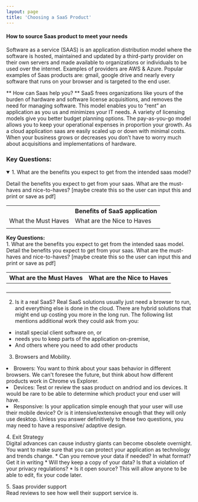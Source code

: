 ```yaml
---
layout: page
title: 'Choosing a SaaS Product'
---
```


#### How to source Saas product to meet your needs

Software as a service (SAAS) is an application distribution model where the software is hosted, maintained and updated by a third-party provider on their own servers and made available to organizations or individuals to be used over the internet. Examples of providers are AWS & Azure. Popular examples of Saas products are: gmail, google drive and nearly every software that runs on your browser and is targeted to the end user.  
<p>
** How can Saas help you? **
SaaS frees organizations like yours of the burden of hardware and software license acquisitions, and removes the need for managing software. This model enables you to “rent” an application as you us and minimizes your IT needs. 
A variety of licensing models give you better budget planning options. The pay-as-you-go model allows you to keep your operational expenses in proportion your growth. 
As a cloud application saas are easily scaled up or down with minimal costs. When your business grows or decreases you don’t have to worry much about acquisitions and implementations of hardware. 

### Key Questions: 
<details open>
<summary>1. What are the benefits you expect to get from the intended saas model?</summary>

<p>Detail the benefits you expect to get from your saas. What are the must-haves and nice-to-haves? [maybe create this so the user can input this and print or save as pdf]</p>
<table>
<td>
<th>Benefits of SaaS application</th>
  <tr>
    <td>What the Must Haves</td>
    <td> What are the Nice to Haves</td>
  </tr>
  <tr>
    <td></td>
    <td> </td>
  </tr>
</td>
</table>
</details>








<p>
<strong> Key Questions: </strong>
<br>
1. What are the benefits you expect to get from the intended saas model. Detail the benefits you expect to get from your saas. What are the must-haves and nice-to-haves? [maybe create this so the user can input this and print or save as pdf]

| What are the Must Haves  | What are the Nice to Haves |
| ------------------------ | -------------------------- |
|                          |                            |
|                          |                            |
|                          |                            |
|                          |                            |


2. Is it a real SaaS? Real SaaS solutions usually just need a browser to run, and everything else is done in the cloud. 
There are hybrid solutions that might end up costing you more in the long run. The following list mentions additional work they could ask from you:  
* install special client software on, or  
* needs you to keep parts of the application on-premise,  
* And others where you need to add other products 
<p>

3. Browsers and Mobility. <br> 
<li>Browers: You want to think about your saas behavior in different browsers. We can't foresee the future, but think about how different products work in Chrome vs Explorer. </li> 
<li>Devices: Test or review the saas product on andriod and ios devices. It would be rare to be able to determine which product your end user will have. </li> 
<li>Responsive: Is your application simple enough that your user will use their mobile device? Or is it intensive/extensive enough that they will only use desktop. Unless you answer definitively to these two questions, you may need to have a responsive/ adaptive design.</li>  

<p>
4. Exit Strategy <br>
Digital advances can cause industry giants can become obsolete overnight. You want to make sure that you can protect your application as technology and trends change.  
* Can you remove your data if needed? In what format? Get it in writing 
* Will they keep a copy of your data? Is that a violation of your privacy regulations?  
* Is it open source? This will allow anyone to be able to edit, fix your code later.  

<p>
5. Saas provider support <br>
Read reviews to see how well their support service is.  




